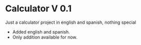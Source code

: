 # Calculator V 0.1
Just a calculator project in english and spanish, nothing special

- Added english and spanish.
- Only addition available for now.

